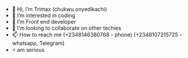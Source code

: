 - 👋 Hi, I’m Trimax (chukwu onyedikachi)
- 👀 I’m interested in coding
- 🌱 I’m Front end developer
- 💞️ I’m looking to collaborate on other techies
- 📫 How to reach me (+2348146380768 - phone) (+2348107215725 - whatsapp, Telegram)
- ⚡ am serious

<!---
Trimax001/Trimax001 is a ✨ special ✨ repository because its `README.md` (this file) appears on your GitHub profile.
You can click the Preview link to take a look at your changes.
--->
